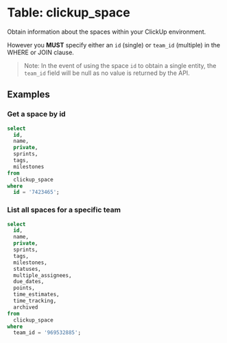 # Table: clickup_space

Obtain information about the spaces within your ClickUp environment.

However you **MUST** specify either an `id` (single) or `team_id` (multiple) in the WHERE or JOIN clause.

> Note: In the event of using the space `id` to obtain a single entity, the `team_id` field will be null as no value is returned by the API.

## Examples

### Get a space by id

```sql
select
  id,
  name,
  private,
  sprints,
  tags,
  milestones
from
  clickup_space
where
  id = '7423465';
```

### List all spaces for a specific team

```sql
select
  id,
  name,
  private,
  sprints,
  tags,
  milestones,
  statuses,
  multiple_assignees,
  due_dates,
  points,
  time_estimates,
  time_tracking,
  archived
from
  clickup_space
where
  team_id = '969532885';
```
